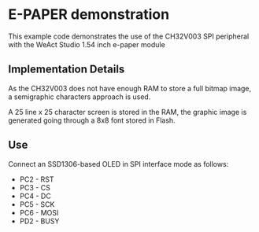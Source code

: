 # E-PAPER demonstration
This example code demonstrates the use of the CH32V003 SPI peripheral with the WeAct Studio 1.54 inch e-paper module

## Implementation Details
As the CH32V003 does not have enough RAM to store a full bitmap image, a semigraphic characters approach is used.

A 25 line x 25 character screen is stored in the RAM, the graphic image is generated going through a 8x8 font stored in Flash.

## Use
Connect an SSD1306-based OLED in SPI interface mode as follows:
* PC2 - RST
* PC3 - CS
* PC4 - DC
* PC5 - SCK
* PC6 - MOSI
* PD2 - BUSY

